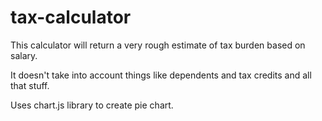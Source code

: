 # tax-calculator

This calculator will return a very rough estimate of tax burden based on salary. 

It doesn't take into account things like dependents and tax credits and all that stuff. 

Uses chart.js library to create pie chart. 